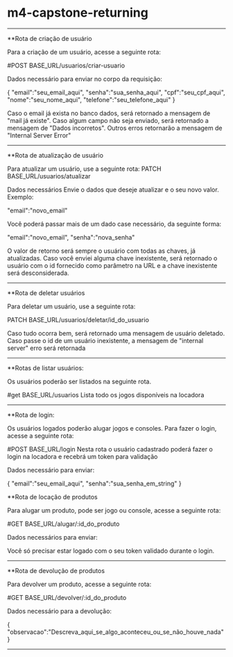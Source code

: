 # m4-capstone-returning

---------------------------------

**Rota de criação de usuário

Para a criação de um usuário, acesse a seguinte rota:

#POST BASE_URL/usuarios/criar-usuario

Dados necessário para enviar no corpo da requisição:

{
"email":"seu_email_aqui",
"senha":"sua_senha_aqui",
"cpf":"seu_cpf_aqui",
"nome":"seu_nome_aqui",
"telefone":"seu_telefone_aqui"
}

Caso o email já exista no banco dados, será retornado a mensagem de "mail já existe".
Caso algum campo não seja enviado, será retornado a mensagem de "Dados incorretos".
Outros erros retornarão a mensagem de "Internal Server Error"

---------------------------------

**Rota de atualização de usuário

Para atualizar um usuário, use a seguinte rota:
PATCH BASE_URL/usuarios/atualizar

Dados necessários
Envie o dados que deseje atualizar e o seu novo valor. Exemplo:

"email":"novo_email"

Você poderá passar mais de um dado case necessário, da seguinte forma:

"email":"novo_email",
"senha":"nova_senha"

O valor de retorno será sempre o usuário com todas as chaves, já atualizadas. Caso você enviei alguma
chave inexistente, será retornado o usuário com o id fornecido como parâmetro na URL e a chave inexistente será desconsiderada.

---------------------------------

**Rota de deletar usuários

Para deletar um usuário, use a seguinte rota:

PATCH BASE_URL/usuarios/deletar/id_do_usuario

Caso tudo ocorra bem, será retornado uma mensagem de usuário deletado. 
Caso passe o id de um usuário inexistente, a mensagem de "internal server" erro será retornada 

---------------------------------

**Rotas de listar usuários:

Os usuários poderão ser listados na seguinte rota.

#get BASE_URL/usuarios
Lista todo os jogos disponíveis na locadora

---------------------------------

**Rota de login:

Os usuários logados poderão alugar jogos e consoles. Para fazer o login, acesse a seguinte rota:

#POST BASE_URL/login
Nesta rota o usuário cadastrado poderá fazer o login na locadora e recebrá um token para validação

Dados necessário para enviar:

{
"email":"seu_email_aqui",
"senha":"sua_senha_em_string"
}



**Rota de locação de produtos

Para alugar um produto, pode ser jogo ou console, acesse a seguinte rota:

#GET BASE_URL/alugar/:id_do_produto

Dados necessários para enviar:

Você só precisar estar logado com o seu token validado durante o login.

---------------------------------

**Rota de devolução de produtos

Para devolver um produto, acesse a seguinte rota:

#GET BASE_URL/devolver/:id_do_produto

Dados necessário para a devolução:

{
"observacao":"Descreva_aqui_se_algo_aconteceu_ou_se_não_houve_nada"
}

---------------------------------
